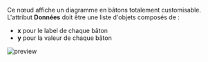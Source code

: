 Ce nœud affiche un diagramme en bâtons totalement customisable. L'attribut **Données** doit être une liste d'objets composés de :

-   **x** pour le label de chaque bâton
-   **y** pour la valeur de chaque bâton

![preview](/images/barChart/preview.png)

